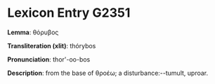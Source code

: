 # Lexicon Entry G2351

**Lemma**: θόρυβος

**Transliteration (xlit)**: thórybos

**Pronunciation**: thor'-oo-bos

**Description**:
from the base of θροέω; a disturbance:--tumult, uproar.
